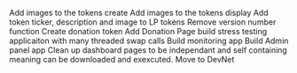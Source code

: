 Add images to the tokens create
Add images to the tokens display
Add token ticker, description and image to LP tokens
Remove version number function
Create donation token
Add Donation Page 
build stress testing applicaiton with many threaded swap calls
Build monitoring app
Build Admin panel app
Clean up dashboard pages to be independant and self containing meaning can be downloaded and exexcuted.
Move to DevNet
